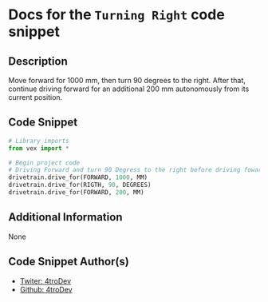
# Docs for the `Turning Right` code snippet

## Description
Move forward for 1000 mm, then turn 90 degrees to the right. After that, continue driving forward for an additional 200 mm autonomously from its current position.

## Code Snippet
```python
# Library imports
from vex import *

# Begin project code
# Driving Forward and turn 90 Degress to the right before driving foward again and stoping
drivetrain.drive_for(FORWARD, 1000, MM)
drivetrain.drive_for(RIGTH, 90, DEGREES)
drivetrain.drive_for(FORWARD, 200, MM)
```


## Additional Information
None


## Code Snippet Author(s)
- [Twiter: 4troDev](https://Twitter.com/4tro_Dev)
- [Github: 4troDev](https://github.com/4troDev)
